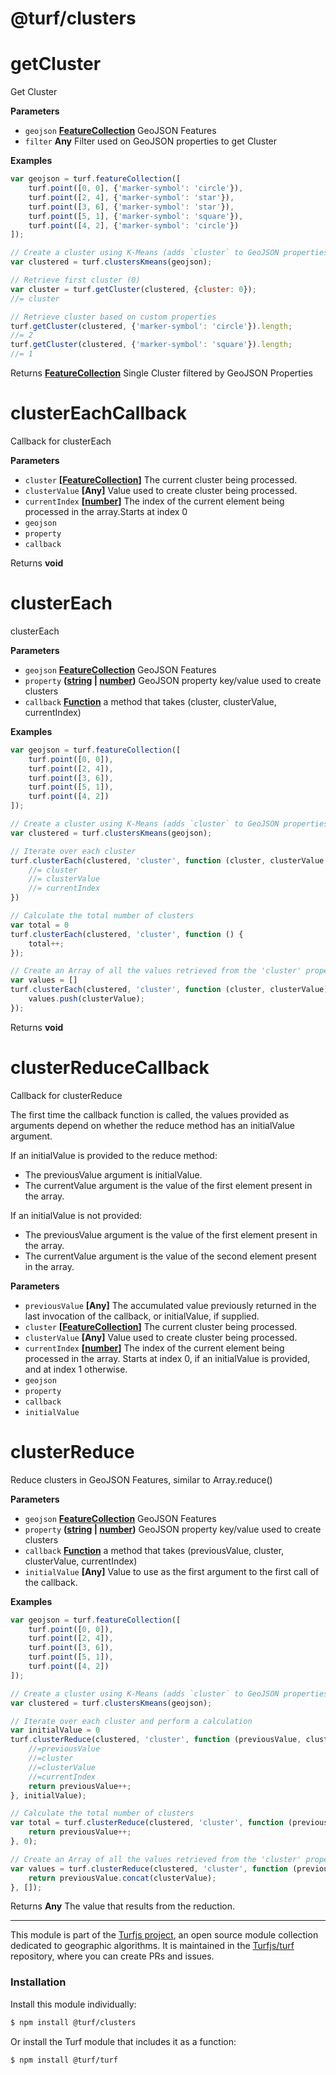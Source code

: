 # @turf/clusters

# getCluster

Get Cluster

**Parameters**

-   `geojson` **[FeatureCollection](http://geojson.org/geojson-spec.html#feature-collection-objects)** GeoJSON Features
-   `filter` **Any** Filter used on GeoJSON properties to get Cluster

**Examples**

```javascript
var geojson = turf.featureCollection([
    turf.point([0, 0], {'marker-symbol': 'circle'}),
    turf.point([2, 4], {'marker-symbol': 'star'}),
    turf.point([3, 6], {'marker-symbol': 'star'}),
    turf.point([5, 1], {'marker-symbol': 'square'}),
    turf.point([4, 2], {'marker-symbol': 'circle'})
]);

// Create a cluster using K-Means (adds `cluster` to GeoJSON properties)
var clustered = turf.clustersKmeans(geojson);

// Retrieve first cluster (0)
var cluster = turf.getCluster(clustered, {cluster: 0});
//= cluster

// Retrieve cluster based on custom properties
turf.getCluster(clustered, {'marker-symbol': 'circle'}).length;
//= 2
turf.getCluster(clustered, {'marker-symbol': 'square'}).length;
//= 1
```

Returns **[FeatureCollection](http://geojson.org/geojson-spec.html#feature-collection-objects)** Single Cluster filtered by GeoJSON Properties

# clusterEachCallback

Callback for clusterEach

**Parameters**

-   `cluster` **\[[FeatureCollection](http://geojson.org/geojson-spec.html#feature-collection-objects)]** The current cluster being processed.
-   `clusterValue` **\[Any]** Value used to create cluster being processed.
-   `currentIndex` **\[[number](https://developer.mozilla.org/en-US/docs/Web/JavaScript/Reference/Global_Objects/Number)]** The index of the current element being processed in the array.Starts at index 0
-   `geojson`  
-   `property`  
-   `callback`  

Returns **void** 

# clusterEach

clusterEach

**Parameters**

-   `geojson` **[FeatureCollection](http://geojson.org/geojson-spec.html#feature-collection-objects)** GeoJSON Features
-   `property` **([string](https://developer.mozilla.org/en-US/docs/Web/JavaScript/Reference/Global_Objects/String) \| [number](https://developer.mozilla.org/en-US/docs/Web/JavaScript/Reference/Global_Objects/Number))** GeoJSON property key/value used to create clusters
-   `callback` **[Function](https://developer.mozilla.org/en-US/docs/Web/JavaScript/Reference/Statements/function)** a method that takes (cluster, clusterValue, currentIndex)

**Examples**

```javascript
var geojson = turf.featureCollection([
    turf.point([0, 0]),
    turf.point([2, 4]),
    turf.point([3, 6]),
    turf.point([5, 1]),
    turf.point([4, 2])
]);

// Create a cluster using K-Means (adds `cluster` to GeoJSON properties)
var clustered = turf.clustersKmeans(geojson);

// Iterate over each cluster
turf.clusterEach(clustered, 'cluster', function (cluster, clusterValue, currentIndex) {
    //= cluster
    //= clusterValue
    //= currentIndex
})

// Calculate the total number of clusters
var total = 0
turf.clusterEach(clustered, 'cluster', function () {
    total++;
});

// Create an Array of all the values retrieved from the 'cluster' property
var values = []
turf.clusterEach(clustered, 'cluster', function (cluster, clusterValue) {
    values.push(clusterValue);
});
```

Returns **void** 

# clusterReduceCallback

Callback for clusterReduce

The first time the callback function is called, the values provided as arguments depend
on whether the reduce method has an initialValue argument.

If an initialValue is provided to the reduce method:

-   The previousValue argument is initialValue.
-   The currentValue argument is the value of the first element present in the array.

If an initialValue is not provided:

-   The previousValue argument is the value of the first element present in the array.
-   The currentValue argument is the value of the second element present in the array.

**Parameters**

-   `previousValue` **\[Any]** The accumulated value previously returned in the last invocation
    of the callback, or initialValue, if supplied.
-   `cluster` **\[[FeatureCollection](http://geojson.org/geojson-spec.html#feature-collection-objects)]** The current cluster being processed.
-   `clusterValue` **\[Any]** Value used to create cluster being processed.
-   `currentIndex` **\[[number](https://developer.mozilla.org/en-US/docs/Web/JavaScript/Reference/Global_Objects/Number)]** The index of the current element being processed in the
    array. Starts at index 0, if an initialValue is provided, and at index 1 otherwise.
-   `geojson`  
-   `property`  
-   `callback`  
-   `initialValue`  

# clusterReduce

Reduce clusters in GeoJSON Features, similar to Array.reduce()

**Parameters**

-   `geojson` **[FeatureCollection](http://geojson.org/geojson-spec.html#feature-collection-objects)** GeoJSON Features
-   `property` **([string](https://developer.mozilla.org/en-US/docs/Web/JavaScript/Reference/Global_Objects/String) \| [number](https://developer.mozilla.org/en-US/docs/Web/JavaScript/Reference/Global_Objects/Number))** GeoJSON property key/value used to create clusters
-   `callback` **[Function](https://developer.mozilla.org/en-US/docs/Web/JavaScript/Reference/Statements/function)** a method that takes (previousValue, cluster, clusterValue, currentIndex)
-   `initialValue` **\[Any]** Value to use as the first argument to the first call of the callback.

**Examples**

```javascript
var geojson = turf.featureCollection([
    turf.point([0, 0]),
    turf.point([2, 4]),
    turf.point([3, 6]),
    turf.point([5, 1]),
    turf.point([4, 2])
]);

// Create a cluster using K-Means (adds `cluster` to GeoJSON properties)
var clustered = turf.clustersKmeans(geojson);

// Iterate over each cluster and perform a calculation
var initialValue = 0
turf.clusterReduce(clustered, 'cluster', function (previousValue, cluster, clusterValue, currentIndex) {
    //=previousValue
    //=cluster
    //=clusterValue
    //=currentIndex
    return previousValue++;
}, initialValue);

// Calculate the total number of clusters
var total = turf.clusterReduce(clustered, 'cluster', function (previousValue) {
    return previousValue++;
}, 0);

// Create an Array of all the values retrieved from the 'cluster' property
var values = turf.clusterReduce(clustered, 'cluster', function (previousValue, cluster, clusterValue) {
    return previousValue.concat(clusterValue);
}, []);
```

Returns **Any** The value that results from the reduction.

<!-- This file is automatically generated. Please don't edit it directly:
if you find an error, edit the source file (likely index.js), and re-run
./scripts/generate-readmes in the turf project. -->

---

This module is part of the [Turfjs project](http://turfjs.org/), an open source
module collection dedicated to geographic algorithms. It is maintained in the
[Turfjs/turf](https://github.com/Turfjs/turf) repository, where you can create
PRs and issues.

### Installation

Install this module individually:

```sh
$ npm install @turf/clusters
```

Or install the Turf module that includes it as a function:

```sh
$ npm install @turf/turf
```

